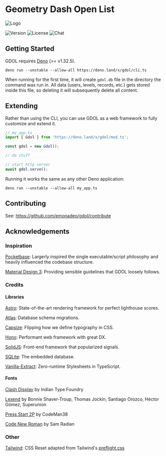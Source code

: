 # Geometry Dash Open List

![Logo](https://gist.githubusercontent.com/Emonadeo/3c3ca5d44d23ee7c9ae3c048c8f3a2c4/raw/GDOL.svg)

![Version](https://img.shields.io/github/v/tag/emonadeo/gdol?include_prereleases&label=deno.land%2Fx&sort=semver)
![License](https://img.shields.io/github/license/Emonadeo/GDOL)
![Chat](https://img.shields.io/discord/1089355940836421632)

## Getting Started

GDOL requires [Deno](https://deno.com/manual/getting_started/installation) (>= v1.32.5).

```console
deno run --unstable --allow-all https://deno.land/x/gdol/cli.ts
```

When running for the first time, it will create `gdol.db` file in the directory the command was run
in. All data (users, levels, records, etc.) gets stored inside this file, so deleting it will
subsequently delete all content.

## Extending

Rather than using the CLI, you can use GDOL as a web framework to fully customize and extend it.

```ts
// my_app.ts
import { Gdol } from 'https://deno.land/x/gdol/mod.ts';

const gdol = new Gdol();

// do stuff

// start http server
await gdol.serve();
```

Running it works the same as any other Deno application:

```console
deno run --unstable --allow-all my_app.ts
```

## Contributing

See: https://github.com/emonadeo/gdol/contribute

## Acknowledgements

### Inspiration

[Pocketbase](https://pocketbase.io/): Largerly inspired the single executable/script philosophy and
heavily influenced the codebase structure.

[Material Design 3](https://m3.material.io): Providing sensible guidelines that GDOL loosely
follows.

### Credits

#### Libraries

[Astro](https://astro.build/): State-of-the-art rendering framework for perfect lighthouse scores.

[Atlas](https://atlasgo.io/): Database schema migrations.

[Capsize](https://seek-oss.github.io/capsize/): Flipping how we define typography in CSS.

[Hono](https://hono.dev/): Performant web framework with great DX.

[SolidJS](https://solidjs.com/): Front-end framework that popularized signals.

[SQLite](https://sqlite.org/): The embedded database.

[Vanilla-Extract](https://vanilla-extract.style/): Zero-runtime Stylesheets in TypeScript.

#### Fonts

[Clash Display](https://www.fontshare.com/fonts/clash-display) by Indian Type Foundry

[Lexend](https://fonts.google.com/specimen/Lexend) by Bonnie Shaver-Troup, Thomas Jockin, Santiago
Orozco, Héctor Gómez, Superunion

[Press Start 2P](https://fonts.google.com/specimen/Press+Start+2P) by CodeMan38

[Code New Roman](https://www.cdnfonts.com/code-new-roman.font) by Sam Radian

### Other

[Tailwind](https://tailwindcss.com/): CSS Reset adapted from Tailwind's
[preflight.css](https://github.com/tailwindlabs/tailwindcss/blob/v3.3.1/src/css/preflight.css)
